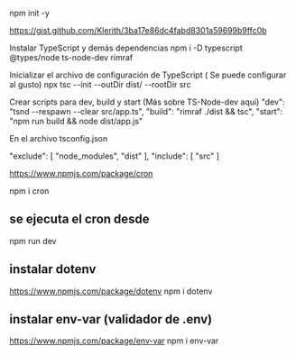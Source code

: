 npm init -y

https://gist.github.com/Klerith/3ba17e86dc4fabd8301a59699b9ffc0b


Instalar TypeScript y demás dependencias
npm i -D typescript @types/node ts-node-dev rimraf

Inicializar el archivo de configuración de TypeScript ( Se puede configurar al gusto)
npx tsc --init --outDir dist/ --rootDir src

Crear scripts para dev, build y start (Más sobre TS-Node-dev aquí)
  "dev": "tsnd --respawn --clear src/app.ts",
  "build": "rimraf ./dist && tsc",
  "start": "npm run build && node dist/app.js"

En el archivo tsconfig.json

"exclude": [
  "node_modules",
  "dist"
],
"include": [
  "src"
]


https://www.npmjs.com/package/cron

npm i cron

## se ejecuta el cron desde 
npm run dev 



## instalar dotenv

https://www.npmjs.com/package/dotenv
npm i dotenv

## instalar env-var (validador de .env)
https://www.npmjs.com/package/env-var
npm i env-var